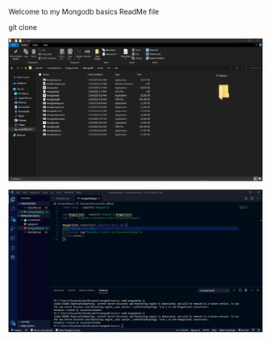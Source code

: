 Welcome to my Mongodb basics ReadMe file

git clone 


![Mongo and Mongod .exe terminals at the bin directory in your mongodb file](screenshots/mongo.exe_mongod.exe_pics.png "Mongo.exe and Mongod.exe ")


![Successfuk Creation of Database by oluwatobilobaoke](screenshots/database_created_by_oluwatobilobaoke.png "Database created by oluwatobilobaoke")
